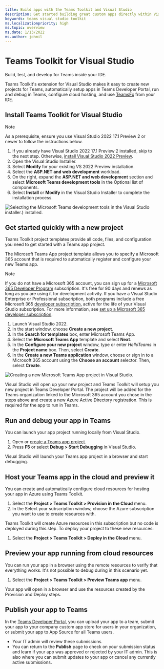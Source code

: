```yaml
---
title: Build apps with the Teams Toolkit and Visual Studio
description: Get started building great custom apps directly within Visual Studio with the Microsoft Teams Toolkit. Learn to configure your app in Visual Studio, validate your app, and publish it from Visual Studio and Developer Portal. 
keywords: teams visual studio toolkit
ms.localizationpriority: high
ms.topic: overview
ms.date: 1/13/2022
ms.author: johmil
---
```


# Teams Toolkit for Visual Studio

Build, test, and develop for Teams inside your IDE.

Teams Toolkit's extension for Visual Studio makes it easy to create new projects for Teams, automatically setup apps in Teams Developer Portal, run and debug in Teams, configure cloud hosting, and use [TeamsFx](https://github.com/OfficeDev/teamsfx) from your IDE.

## Install Teams Toolkit for Visual Studio

>[!NOTE]
> As a prerequisite, ensure you use Visual Studio 2022 17.1 Preview 2 or newer to follow the instructions below.

1. If you already have Visual Studio 2022 17.1 Preview 2 installed, skip to the next step. Otherwise, [install Visual Studio 2022 Preview](https://visualstudio.microsoft.com/vs/preview/).
2. Open the Visual Studio Installer.
3. Select **Modify** for your existing VS 2022 Preview installation.
4. Select the **ASP.NET and web development** workload.
5. On the right, expand the **ASP.NET and web development** section and select **Microsoft Teams development tools** in the Optional list of components.
6. Select **Install** or **Modify** in the Visual Studio Installer to complete the installation process.

![Selecting the Microsoft Teams development tools in the Visual Studio installer.) installed.](images/teams-development-tools-vs-installer.png)

## Get started quickly with a new project

Teams Toolkit project templates provide all code, files, and configuration you need to get started with a Teams app project.

The Microsoft Teams App project template allows you to specify a Microsoft 365 account that is required to automatically register and configure your new Teams app.

> [!NOTE]
> If you do not have a Microsoft 365 account, you can sign up for a [Microsoft 365 Developer Program](https://developer.microsoft.com/microsoft-365/dev-program) subscription. It's free for 90 days and renews as long as you are using it for development activity. If you have a Visual Studio Enterprise or Professional subscription, both programs include a free Microsoft 365 [developer subscription](https://aka.ms/MyVisualStudioBenefits), active for the life of your Visual Studio subscription. For more information, see [set up a Microsoft 365 developer subscription](/office/developer-program/office-365-developer-program-get-started).

1. Launch Visual Studio 2022.
1. In the start window, choose **Create a new project**.
1. In the **Search for templates** box, enter Microsoft Teams App.
1. Select the **Microsoft Teams App** template and select **Next**.
1. In the **Configure your new project** window, type or enter _HelloTeams_ in the **Project name** box. Then, select **Create**.
1. In the **Create a new Teams application** window, choose or sign in to a Microsoft 365 account using the **Choose an account** selector. Then, select **Create**.

![Creating a new Microsoft Teams App project in Visual Studio.](images/teams-toolkit-vs-new-project.png)

Visual Studio will open up your new project and Teams Toolkit will setup you new project in Teams Developer Portal. The project will be added for the Teams organization linked to the Microsoft 365 account you chose in the steps above and create a new Azure Active Directory registration. This is required for the app to run in Teams.

## Run and debug your app in Teams

You can launch your app project running locally from Visual Studio.

1. Open or [create a Teams app project](#get-started-quickly-with-a-new-project).
2. Press **F5** or select **Debug > Start Debugging** in Visual Studio.

Visual Studio will launch your Teams app project in a browser and start debugging.

## Host your Teams app in the cloud and preview it

You can create and automatically configure cloud resources for hosting your app in Azure using Teams Toolkit.

1. Select the **Project > Teams Toolkit > Provision in the Cloud** menu.
2. In the Select your subscription window, choose the Azure subscription you want to use to create resources with.

Teams Toolkit will create Azure resources in this subscription but no code is deployed during this step. To deploy your project to these new resources:

1. Select the **Project > Teams Toolkit > Deploy in the Cloud** menu.

## Preview your app running from cloud resources

You can run your app in a browser using the remote resources to verify that everything works. It's not possible to debug during in this scenario yet.

1. Select the **Project > Teams Toolkit > Preview Teams app** menu.

Your app will open in a browser and use the resources created by the Provision and Deploy steps.

## Publish your app to Teams

In the [Teams Developer Portal](https://dev.teams.microsoft.com/home), you can upload your app to a team, submit your app to your company custom app store for users in your organization, or submit your app to App Source for all Teams users.

- Your IT admin will review these submissions.
- You can return to the **Publish** page to check on your submission status and learn if your app was approved or rejected by your IT admin. This is also where you can submit updates to your app or cancel any currently active submissions.
